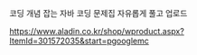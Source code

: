 코딩 개념 잡는 자바 코딩 문제집
자유롭게 풀고 업로드

https://www.aladin.co.kr/shop/wproduct.aspx?ItemId=301572035&start=pgooglemc

